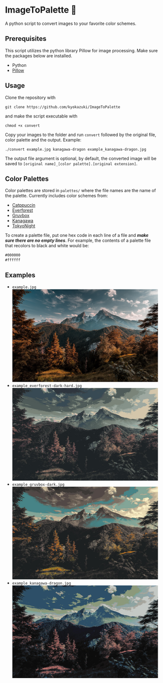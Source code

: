 # ImageToPalette :art:
A python script to convert images to your favorite color schemes.

## Prerequisites
This script utilizes the python library Pillow for image processing. Make sure the packages below are installed.
- Python
- [Pillow](https://python-pillow.org/)

## Usage
Clone the repository with
```
git clone https://github.com/kyokazuki/ImageToPalette
```
and make the script executable with
```
chmod +x convert
```
Copy your images to the folder and run ``convert`` followed by the original file, color palette and the output. Example: 
```
./convert example.jpg kanagawa-dragon example_kanagawa-dragon.jpg
```
The output file argument is optional, by default, the converted image will be saved to ``[original name]_[color palette].[original extension]``.

## Color Palettes
Color palettes are stored in ``palettes/`` where the file names are the name of the palette. Currently includes color schemes from:
- [Catppuccin](https://github.com/catppuccin/catppuccin)
- [Everforest](https://github.com/sainnhe/everforest)
- [Gruvbox](https://github.com/morhetz/gruvbox)
- [Kanagawa](https://github.com/rebelot/kanagawa.nvim)
- [TokyoNight](https://github.com/folke/tokyonight.nvim)

To create a palette file, put one hex code in each line of a file and ***make sure there are no empty lines***. For example, the contents of a palette file that recolors to black and white would be:
```
#000000
#ffffff
```

## Examples
- ``example.jpg``
![example.jpg](/example.jpg)
- ``example_everforest-dark-hard.jpg``
![example_everforest-dark-hard.jpg](/example_everforest-dark-hard.jpg)
- ``example_gruvbox-dark.jpg``
![example_gruvbox-dark.jpg](/example_gruvbox-dark.jpg)
- ``example_kanagawa-dragon.jpg``
![example_kanagawa-dragon.jpg](/example_kanagawa-dragon.jpg)
